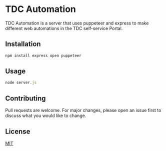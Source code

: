 # TDC Automation

TDC Automation is a server that uses puppeteer and express to make different web automations in the TDC self-service Portal.

## Installation

```bash
npm install express open puppeteer
```

## Usage

```javascript
node server.js

```

## Contributing

Pull requests are welcome. For major changes, please open an issue first
to discuss what you would like to change.


## License

[MIT](https://choosealicense.com/licenses/mit/)